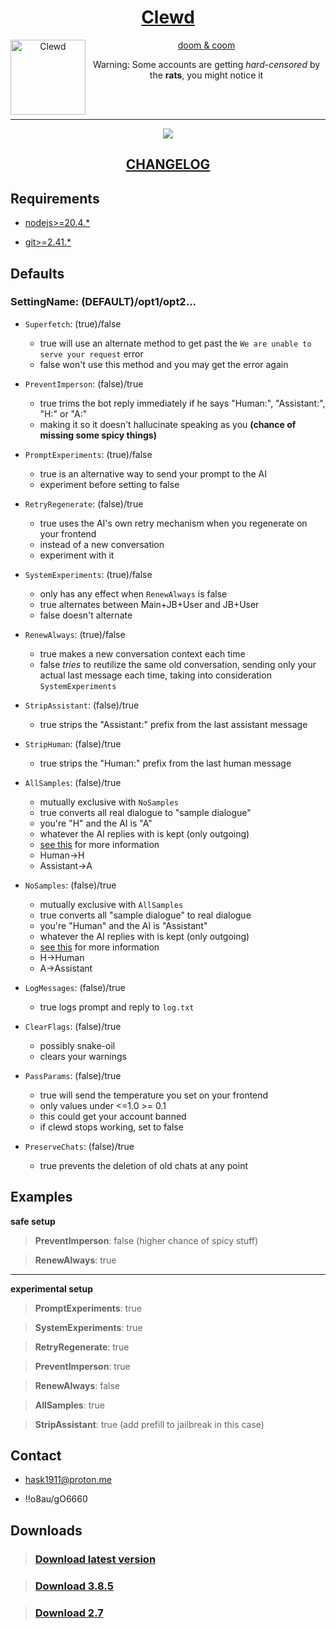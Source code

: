<div align="center">
<a href="https://gitgud.io/ahsk/clewd/">
<h1>Clewd</h1>
  <img
    height="120"
    width="120"
    alt="Clewd"
    title="Clewd"
    src="https://gitgud.io/ahsk/clewd/-/raw/master/media/logo.png"
    align="left"
  />

doom & coom
</a>
<br>

Warning: Some accounts are getting _hard-censored_ by the **rats**, you might notice it

<br>
<br>
<hr>
<a href="https://gitgud.io/ahsk/clewd/-/archive/master/clewd-master.zip">
   <img src="https://gitgud.io/ahsk/clewd/-/raw/master/media/program.png">
</a>
<h2><a href="https://gitgud.io/ahsk/clewd/-/blob/master/CHANGELOG.md">CHANGELOG</a></h2>
</div>

## Requirements

- [nodejs>=20.4.*](https://nodejs.org/en/download/current)

- [git>=2.41.*](https://gitforwindows.org/)

## Defaults

### SettingName: (DEFAULT)/opt1/opt2...

 - `Superfetch`: (true)/false
    * true will use an alternate method to get past the `We are unable to serve your request` error
    * false won't use this method and you may get the error again

 - `PreventImperson`: (false)/true
    * true trims the bot reply immediately if he says "Human:", "Assistant:", "H:" or "A:"
    * making it so it doesn't hallucinate speaking as you __(chance of missing some spicy things)__

 - `PromptExperiments`: (true)/false
    * true is an alternative way to send your prompt to the AI
    * experiment before setting to false

 - `RetryRegenerate`: (false)/true
    * true uses the AI's own retry mechanism when you regenerate on your frontend
    * instead of a new conversation
    * experiment with it

 - `SystemExperiments`: (true)/false
    * only has any effect when `RenewAlways` is false
    * true alternates between Main+JB+User and JB+User
    * false doesn't alternate

 - `RenewAlways`: (true)/false
    * true makes a new conversation context each time
    * false *tries* to reutilize the same old conversation, sending only your actual last message each time, taking into consideration `SystemExperiments`

 - `StripAssistant`: (false)/true
    * true strips the "Assistant:" prefix from the last assistant message

 - `StripHuman`: (false)/true
    * true strips the "Human:" prefix from the last human message

 - `AllSamples`: (false)/true
    * mutually exclusive with `NoSamples`
    * true converts all real dialogue to "sample dialogue"
    * you're "H" and the AI is "A"
    * whatever the AI replies with is kept (only outgoing)
    * [see this](https://docs.anthropic.com/claude/docs/prompt-troubleshooting-checklist#the-prompt-is-formatted-correctly) for more information
    - Human->H
    - Assistant->A

 - `NoSamples`: (false)/true
    * mutually exclusive with `AllSamples`
    * true converts all "sample dialogue" to real dialogue
    * you're "Human" and the AI is "Assistant"
    * whatever the AI replies with is kept (only outgoing)
    * [see this](https://docs.anthropic.com/claude/docs/prompt-troubleshooting-checklist#the-prompt-is-formatted-correctly) for more information
    - H->Human
    - A->Assistant
	
 - `LogMessages`: (false)/true
    * true logs prompt and reply to `log.txt`

 - `ClearFlags`: (false)/true
    * possibly snake-oil
    * clears your warnings

 - `PassParams`: (false)/true
    * true will send the temperature you set on your frontend
    * only values under <=1.0 >= 0.1
    * this could get your account banned
    * if clewd stops working, set to false

 - `PreserveChats`: (false)/true
    * true prevents the deletion of old chats at any point



## Examples

**safe setup**
> **PreventImperson**: false (higher chance of spicy stuff)

> **RenewAlways**: true

---

**experimental setup**
> **PromptExperiments**: true

> **SystemExperiments**: true

> **RetryRegenerate**: true

> **PreventImperson**: true

> **RenewAlways**: false

> **AllSamples**: true

> **StripAssistant**: true (add prefill to jailbreak in this case)

## Contact

- hask1911@proton.me

- !!o8au/gO6660

## Downloads

> ### [Download latest version](https://gitgud.io/ahsk/clewd/-/archive/master/clewd-master.zip)

> ### [Download 3.8.5](https://gitgud.io/ahsk/clewd/-/archive/3.8.5/clewd-3.8.5.zip)

> ### [Download 2.7](https://gitgud.io/ahsk/clewd/-/archive/2.7/clewd-2.7.zip)